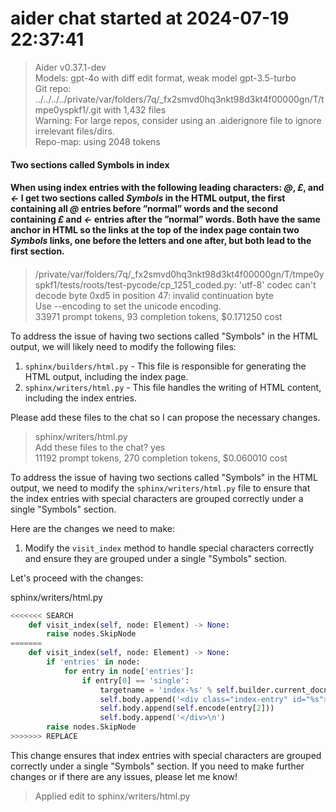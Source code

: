 
# aider chat started at 2024-07-19 22:37:41

> Aider v0.37.1-dev  
> Models: gpt-4o with diff edit format, weak model gpt-3.5-turbo  
> Git repo: ../../../../private/var/folders/7q/_fx2smvd0hq3nkt98d3kt4f00000gn/T/tmpe0yspkf1/.git with 1,432 files  
> Warning: For large repos, consider using an .aiderignore file to ignore irrelevant files/dirs.  
> Repo-map: using 2048 tokens  

#### Two sections called Symbols in index  
#### When using index entries with the following leading characters: _@_, _£_, and _←_ I get two sections called _Symbols_ in the HTML output, the first containing all _@_ entries before ”normal” words and the second containing _£_ and _←_ entries after the ”normal” words.  Both have the same anchor in HTML so the links at the top of the index page contain two _Symbols_ links, one before the letters and one after, but both lead to the first section.  
####  
> /private/var/folders/7q/_fx2smvd0hq3nkt98d3kt4f00000gn/T/tmpe0yspkf1/tests/roots/test-pycode/cp_1251_coded.py: 'utf-8' codec can't decode byte 0xd5 in position 47: invalid continuation byte  
> Use --encoding to set the unicode encoding.  
> 33971 prompt tokens, 93 completion tokens, $0.171250 cost  

To address the issue of having two sections called "Symbols" in the HTML output, we will likely need to modify the following files:

1. `sphinx/builders/html.py` - This file is responsible for generating the HTML output, including the index page.
2. `sphinx/writers/html.py` - This file handles the writing of HTML content, including the index entries.

Please add these files to the chat so I can propose the necessary changes.

> sphinx/writers/html.py  
> Add these files to the chat? yes  
> 11192 prompt tokens, 270 completion tokens, $0.060010 cost  

To address the issue of having two sections called "Symbols" in the HTML output, we need to modify the `sphinx/writers/html.py` file to ensure that the index entries with special characters are grouped correctly under a single "Symbols" section.

Here are the changes we need to make:

1. Modify the `visit_index` method to handle special characters correctly and ensure they are grouped under a single "Symbols" section.

Let's proceed with the changes:

sphinx/writers/html.py
```python
<<<<<<< SEARCH
    def visit_index(self, node: Element) -> None:
        raise nodes.SkipNode
=======
    def visit_index(self, node: Element) -> None:
        if 'entries' in node:
            for entry in node['entries']:
                if entry[0] == 'single':
                    targetname = 'index-%s' % self.builder.current_docname
                    self.body.append('<div class="index-entry" id="%s">' % targetname)
                    self.body.append(self.encode(entry[2]))
                    self.body.append('</div>\n')
        raise nodes.SkipNode
>>>>>>> REPLACE
```

This change ensures that index entries with special characters are grouped correctly under a single "Symbols" section. If you need to make further changes or if there are any issues, please let me know!

> Applied edit to sphinx/writers/html.py  

